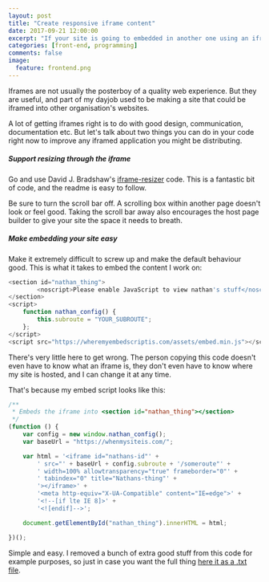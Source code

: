 ```yaml
---
layout: post
title: "Create responsive iframe content"
date: 2017-09-21 12:00:00
excerpt: "If your site is going to embedded in another one using an iframe, here's how to make that responsive and easy"
categories: [front-end, programming]
comments: false
image:
  feature: frontend.png
---
```


Iframes are not usually the posterboy of a quality web experience. But they are useful, and part of my dayjob used to be making a site that could be iframed into other organisation's websites.

A lot of getting iframes right is to do with good design, communication, documentation etc. But let's talk about two things you can do in your code right now to improve any iframed application you might be distributing.


##### Support resizing through the iframe

Go and use David J. Bradshaw's [iframe-resizer](https://github.com/davidjbradshaw/iframe-resizer) code. This is a fantastic bit of code, and the readme is easy to follow.

Be sure to turn the scroll bar off. A scrolling box within another page doesn't look or feel good. Taking the scroll bar away also encourages the host page builder to give your site the space it needs to breath.

##### Make embedding your site easy

Make it extremely difficult to screw up and make the default behaviour good. This is what it takes to embed the content I work on:

```javascript
<section id="nathan_thing">
        <noscript>Please enable JavaScript to view nathan's stuff</noscript>
</section>
<script>
    function nathan_config() {
        this.subroute = "YOUR_SUBROUTE";
    };
</script>
<script src="https://wheremyembedscriptis.com/assets/embed.min.js"></script>
```

There's very little here to get wrong. The person copying this code doesn't even have to know what an iframe is, they don't even have to know where my site is hosted, and I can change it at any time.

That's because my embed script looks like this:

```javascript
/**
 * Embeds the iframe into <section id="nathan_thing"></section>
 */
(function () {
    var config = new window.nathan_config();
    var baseUrl = "https://whenmysiteis.com/";

    var html = '<iframe id="nathans-id"' +
        ' src="' + baseUrl + config.subroute + '/someroute"' +
        ' width=100% allowtransparency="true" frameborder="0"' +
        ' tabindex="0" title="Nathans-thing"' +
        '></iframe>' +
        '<meta http-equiv="X-UA-Compatible" content="IE=edge">' +
        '<!--[if lte IE 8]>' +
        '<![endif]-->';

    document.getElementById("nathan_thing").innerHTML = html;

})();

```

Simple and easy. I removed a bunch of extra good stuff from this code for example purposes, so just in case you want the full thing <a href="{{ '/other/embedFullCode.txt' | prepend: site.baseurl }}">here it as a .txt file</a>.
